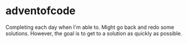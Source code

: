 # adventofcode

Completing each day when I'm able to. Might go back and redo some solutions. However, the goal is to get to a solution as quickly as possible.
